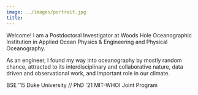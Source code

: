 ```yaml
---
image: ../images/portrait.jpg
title:
---
```


Welcome! I am a Postdoctoral Investigator at Woods Hole Oceanographic Institution in Applied Ocean Physics & Engineering and Physical Oceanography.

As an engineer, I found my way into oceanography by mostly random chance, attracted to its interdisciplinary and collaborative nature, data driven and observational work, and important role in our climate.

BSE '15 Duke University // PhD '21 MIT-WHOI Joint Program